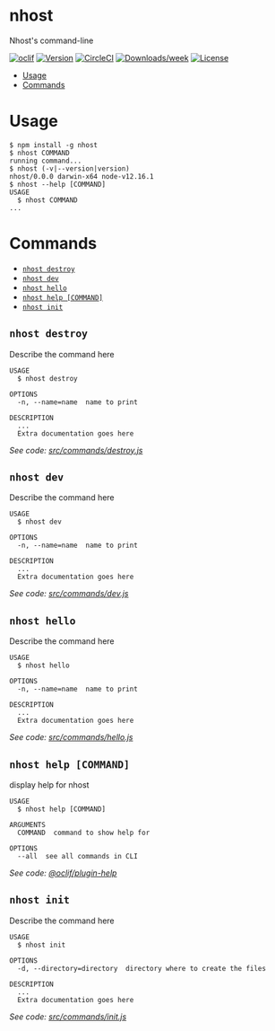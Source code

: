 nhost
=========

Nhost&#39;s command-line

[![oclif](https://img.shields.io/badge/cli-oclif-brightgreen.svg)](https://oclif.io)
[![Version](https://img.shields.io/npm/v/nhost.svg)](https://npmjs.org/package/nhost)
[![CircleCI](https://circleci.com/gh/nhost/nhost/tree/master.svg?style=shield)](https://circleci.com/gh/nhost/nhost/tree/master)
[![Downloads/week](https://img.shields.io/npm/dw/nhost.svg)](https://npmjs.org/package/nhost)
[![License](https://img.shields.io/npm/l/nhost.svg)](https://github.com/nhost/nhost/blob/master/package.json)

<!-- toc -->
* [Usage](#usage)
* [Commands](#commands)
<!-- tocstop -->
# Usage
<!-- usage -->
```sh-session
$ npm install -g nhost
$ nhost COMMAND
running command...
$ nhost (-v|--version|version)
nhost/0.0.0 darwin-x64 node-v12.16.1
$ nhost --help [COMMAND]
USAGE
  $ nhost COMMAND
...
```
<!-- usagestop -->
# Commands
<!-- commands -->
* [`nhost destroy`](#nhost-destroy)
* [`nhost dev`](#nhost-dev)
* [`nhost hello`](#nhost-hello)
* [`nhost help [COMMAND]`](#nhost-help-command)
* [`nhost init`](#nhost-init)

## `nhost destroy`

Describe the command here

```
USAGE
  $ nhost destroy

OPTIONS
  -n, --name=name  name to print

DESCRIPTION
  ...
  Extra documentation goes here
```

_See code: [src/commands/destroy.js](https://github.com/nhost/cli/blob/v0.0.0/src/commands/destroy.js)_

## `nhost dev`

Describe the command here

```
USAGE
  $ nhost dev

OPTIONS
  -n, --name=name  name to print

DESCRIPTION
  ...
  Extra documentation goes here
```

_See code: [src/commands/dev.js](https://github.com/nhost/cli/blob/v0.0.0/src/commands/dev.js)_

## `nhost hello`

Describe the command here

```
USAGE
  $ nhost hello

OPTIONS
  -n, --name=name  name to print

DESCRIPTION
  ...
  Extra documentation goes here
```

_See code: [src/commands/hello.js](https://github.com/nhost/cli/blob/v0.0.0/src/commands/hello.js)_

## `nhost help [COMMAND]`

display help for nhost

```
USAGE
  $ nhost help [COMMAND]

ARGUMENTS
  COMMAND  command to show help for

OPTIONS
  --all  see all commands in CLI
```

_See code: [@oclif/plugin-help](https://github.com/oclif/plugin-help/blob/v2.2.3/src/commands/help.ts)_

## `nhost init`

Describe the command here

```
USAGE
  $ nhost init

OPTIONS
  -d, --directory=directory  directory where to create the files

DESCRIPTION
  ...
  Extra documentation goes here
```

_See code: [src/commands/init.js](https://github.com/nhost/cli/blob/v0.0.0/src/commands/init.js)_
<!-- commandsstop -->
